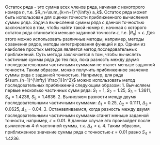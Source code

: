 Остаток ряда - это сумма всех членов ряда, начиная с некоторого номера $n$, т.е. $R_n=\sum_{k=n+1}^{\infty} a_k$. Остаток ряда может быть использован для оценки точности приближенного вычисления суммы ряда.
        Задача вычисления суммы ряда с данной точностью заключается в том, чтобы найти такой номер $n$, начиная с которого остаток ряда становится меньше заданной точности $\epsilon$, т.е. $|R_n|<\epsilon$. Для этого можно использовать различные методы, например, методы сравнения рядов, методы интегрирования функций и др.
        Одним из наиболее простых методов является метод последовательных приближений. Суть метода заключается в том, чтобы вычислять частичные суммы ряда до тех пор, пока разность между двумя последовательными частичными суммами не станет меньше заданной точности. Таким образом, можно получить приближенное значение суммы ряда с заданной точностью.
        Например, для ряда $\sum_{n=1}^{\infty} \frac{1}{n^2}$ можно использовать метод последовательных приближений следующим образом:
        1. Вычисляем первые несколько частичных сумм ряда: $S_1=1$, $S_2=1.25$, $S_3=1.3611$, $S_4=1.4236$, $S_5=1.4636$.
        2. Вычисляем разности между двумя последовательными частичными суммами: $\Delta_1=0.25$, $\Delta_2=0.1111$, $\Delta_3=0.0625$, $\Delta_4=0.04$.
        3. Останавливаемся, когда разность между двумя последовательными частичными суммами станет меньше заданной точности, например, $\epsilon=0.01$. В данном случае это произойдет после вычисления 4-й частичной суммы, т.к. $\Delta_4<\epsilon$.
        4. Таким образом, приближенное значение суммы ряда с точностью $\epsilon=0.01$ равно $S_4=1.4236$.